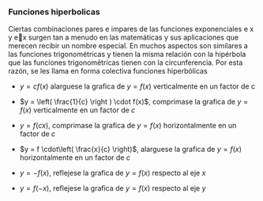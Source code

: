 ### Funciones hiperbolicas 

Ciertas combinaciones pares e impares de las funciones exponenciales e x y ex surgen tan a menudo en las matemáticas y sus aplicaciones que merecen recibir un nombre especial. En muchos aspectos son similares a las funciones trigonométricas y tienen la misma relación con la hipérbola que las funciones trigonométricas tienen con la circunferencia. Por esta razón, se les llama en forma colectiva funciones hiperbólicas

- $y = cf(x)$ alarguese la grafica de $y = f(x)$ verticalmente en un factor de c
	
- $y = \left( \frac{1}{c} \right ) \cdot f(x)$, comprimase la grafica de $y = f(x)$ verticalmente en un factor de $c$ 
- $y = f(cx)$, comprimase la grafica de $y = f(x)$ horizontalmente en un factor de $c$
- $y = f \cdot\left( \frac{x}{c} \right)$, alarguese la grafica de $y = f(x)$ horizontalmente en un factor de $c$
- $y = -f(x)$, reflejese la grafica de $y = f(x)$ respecto al eje $x$
- $y = f(-x)$, reflejese la grafica de $y = f(x)$ respecto al eje $y$
